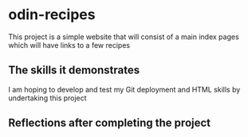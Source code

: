 # odin-recipes

This project is a simple website that will consist of a main index pages which will have links to a few recipes

## The skills it demonstrates

I am hoping to develop and test my Git deployment and HTML skills by undertaking this project

## Reflections after completing the project



